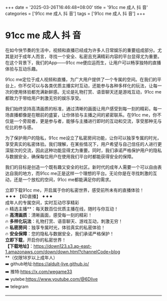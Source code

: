 +++
date = '2025-03-26T16:46:48+08:00'
title = '91cc me 成人 抖 音'
categories = ['91cc me 成人 抖 音']
tags = ['91cc me 成人 抖 音']
+++

# 91cc me 成人 抖 音

在如今快节奏的生活中，视频和直播已经成为许多人日常娱乐的重要组成部分。尤其是对于成年人而言，寻找一个安全、私密且充满精彩内容的平台显得尤为重要。在这个背景下，我们的App——91cc me便应运而生，让用户可以畅享独特的直播体验与互动乐趣。

91cc me定位于成人视频和直播，为广大用户提供了一个专属的空间。在我们的平台上，你不仅可以与各类优质主播实时互动，还能参与各种多样化的玩法，让每一次的使用体验都充满新鲜感。无论是礼物打赏、语音聊天还是游戏互动，91cc me都致力于带给用户刺激无穷的娱乐享受。

我们始终坚持高清画质的标准，通过清晰的画面让用户感受到每一刻的精彩。每一场直播都像是在眼前的盛宴，让你体验与主播之间的紧密联系。在91cc me，你不仅是一个旁观者，更是参与者，能够与主播进行即时的互动和交流，享受那种无与伦比的参与感。

为了保护用户的隐私，91cc me设立了私密房间功能，让你可以独享专属的时光，享受真实的私密体验。我们理解，在某些情况下，用户希望与自己信任的人进行更深层次的交流，因此这种功能显得尤为重要。同时，我们承诺严格保护用户的隐私与数据安全，确保每位用户在使用我们平台时都能获得安全的保障。

我们的目标是创造一个既有趣又安全的社区。新时代的成年人需要一个可以自由表达自我的地方，而91cc me正是这样一个理想的平台。无论你是在寻找刺激的互动，还是一个放松的空间，91cc me都能满足你的需求。

立即下载91cc me，开启属于你的私密世界，感受前所未有的直播体验！  
✦✦✦ 【6D直播】 ✦✦✦  
成年人的专属空间，实时互动尽享精彩  
🔥 精选主播**：每天数百位优质主播在线，随时与你互动！  
🔥 **高清画质**：清晰画面，感受每一刻的精彩！  
🔥 **多样化玩法**：礼物打赏、语音聊天、游戏互动，刺激无穷！  
🔥 **私密房间**：独享专属时光，体验真实的私密体验！  
🔥 **安全保障**：您的隐私与数据安全，我们承诺严格保护！  
**立即下载**，开启你的私密世界！  
**【下载地址】**：https://down123.s3.ap-east-1.amazonaws.com/down/down.html?channelCode=blog  
**（仅限18岁以上成年人）  
➡️ github地址:https://aldult-live.github.io/  
➡️ 推特:https://x.com/wegame33  
➡️ yutebe:https://www.youtube.com/@6Dlive  
➡️ telegram  


---
